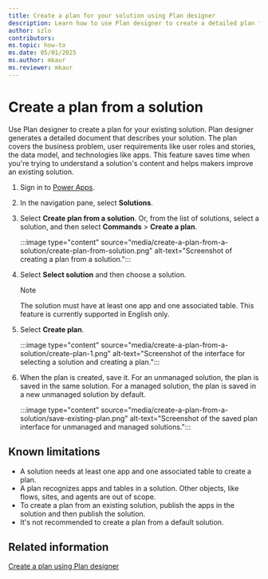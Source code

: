 ```yaml
---  
title: Create a plan for your solution using Plan designer  
description: Learn how to use Plan designer to create a detailed plan for your existing solution, including business problems, user requirements, data models, and technology stacks.  
author: szlo  
contributors:  
ms.topic: how-to  
ms.date: 05/01/2025  
ms.author: mkaur  
ms.reviewer: mkaur  
---  
```


# Create a plan from a solution

Use Plan designer to create a plan for your existing solution. Plan designer generates a detailed document that describes your solution. The plan covers the business problem, user requirements like user roles and stories, the data model, and technologies like apps. This feature saves time when you're trying to understand a solution's content and helps makers improve an existing solution.

1. Sign in to [Power Apps](https://make.powerapps.com).
1. In the navigation pane, select **Solutions**.
1. Select **Create plan from a solution**. Or, from the list of solutions, select a solution, and then select **Commands** > **Create a plan**.

    :::image type="content" source="media/create-a-plan-from-a-solution/create-plan-from-solution.png" alt-text="Screenshot of creating a plan from a solution.":::

1. Select **Select solution** and then choose a solution.
    
    > [!NOTE]  
    > The solution must have at least one app and one associated table.
    > This feature is currently supported in English only.  

1. Select **Create plan**.

    :::image type="content" source="media/create-a-plan-from-a-solution/create-plan-1.png" alt-text="Screenshot of the interface for selecting a solution and creating a plan.":::

1. When the plan is created, save it. For an unmanaged solution, the plan is saved in the same solution. For a managed solution, the plan is saved in a new unmanaged solution by default.

    :::image type="content" source="media/create-a-plan-from-a-solution/save-existing-plan.png" alt-text="Screenshot of the saved plan interface for unmanaged and managed solutions.":::

## Known limitations

- A solution needs at least one app and one associated table to create a plan.
- A plan recognizes apps and tables in a solution. Other objects, like flows, sites, and agents are out of scope.
- To create a plan from an existing solution, publish the apps in the solution and then publish the solution.
- It's not recommended to create a plan from a default solution.

## Related information

[Create a plan using Plan designer](create-plan.md)
